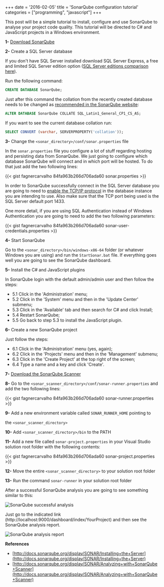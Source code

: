 +++
date = '2016-02-05'
title = 'SonarQube configuration tutorial'
categories = ["programming", "javascript"]
+++

This post will be a simple tutorial to install, configure and use SonarQube to analyse your project code quality. This tutorial will be directed to C# and JavaScript projects in a Windows environment.

**1-** [Download SonarQube](http://www.sonarqube.org/downloads/)

**2-** Create a SQL Server database

If you don't have SQL Server installed download SQL Server Express, a free and limited SQL Server edition option ([SQL Server editions comparison here](https://www.microsoft.com/en-us/server-cloud/products/sql-server-editions/overview.aspx)).

Run the following command:
```sql
CREATE DATABASE SonarQube;
```

Just after this command the collation from the recently created database needs to be changed as [recommended in the SonarQube website](http://docs.sonarqube.org/display/SONAR/Installing+the+Server#InstallingtheServer-installingDatabaseInstallingtheDatabase):

```sql
ALTER DATABASE SonarQube COLLATE SQL_Latin1_General_CP1_CS_AS;
```

If you want to see the current database collation run:

```sql
SELECT CONVERT (varchar, SERVERPROPERTY('collation'));
```

**3-** Change the ``<sonar_directory>/conf/sonar.properties`` file

In the ``sonar.properties`` file you configure a lot of stuff regarding hosting and persisting data from SonarQube. We just going to configure which database SonarQube will connect and in which port will be hosted.
To do that just add the two following lines:

{{< gist fagnercarvalho 84fa963b266d706ada60 sonar.properties >}}

In order to SonarQube successfully connect in the SQL Server database you are going to need to [enable the TCP/IP protocol](https://technet.microsoft.com/en-us/library/hh231672(v=sql.110).aspx) in the database instance you are intending to use. Also make sure that the TCP port being used is the SQL Server default port 1433.

One more detail, if you are using SQL Authentication instead of Windows Authentication you are going to need to add the two following parameters:

{{< gist fagnercarvalho 84fa963b266d706ada60 sonar-user-credentials.properties >}}

**4-** Start SonarQube

Go to the ``<sonar_directory>/bin/windows-x86-64`` folder (or whatever Windows you are using) and run the ``StartSonar.bat`` file.
If everything goes well you are going to see the SonarQube dashboard.

**5-** Install the C# and JavaScript plugins

In SonarQube login with the default admin/admin user and then follow the steps:

- 5.1 Click in the 'Administration' menu;
- 5.2 Click in the 'System' menu and then in the 'Update Center' submenu;
- 5.3 Click in the 'Available' tab and then search for C# and click Install;
- 5.4 Restart SonarQube;
- 5.5 Go back to step 5.3 to install the JavaScript plugin.

**6-** Create a new SonarQube project

Just follow the steps:

- 6.1 Click in the 'Administration' menu (yes, again);
- 6.2 Click in the 'Projects' menu and then in the 'Management' submenu;
- 6.3 Click in the 'Create Project' at the top right of the screen;
- 6.4 Type a name and a key and click 'Create'.

**7-** [Download the SonarQube Scanner](http://docs.sonarqube.org/display/SONAR/Analyzing+with+SonarQube+Scanner)

**8-** Go to the ``<sonar_scanner_directory>/conf/sonar-runner.properties`` and add the two following lines:

{{< gist fagnercarvalho 84fa963b266d706ada60 sonar-runner.properties >}}

**9-** Add a new environment variable called ``SONAR_RUNNER_HOME`` pointing to

the ``<sonar_scanner_directory>``

**10-** Add ``<sonar_scanner_directory>/bin`` to the PATH

**11-** Add a new file called ``sonar-project.properties`` in your Visual Studio solution root folder with the following contents:

{{< gist fagnercarvalho 84fa963b266d706ada60 sonar-project.properties >}}

**12-** Move the entire ``<sonar_scanner_directory>`` to your solution root folder

**13-** Run the command ``sonar-runner`` in your solution root folder

After a successful SonarQube analysis you are going to see something similar to this:

![SonarQube successful analysis](/images/sonarqube-successful-analysis.png)

Just go to the indicated link (http://localhost:9000/dashboard/index/YourProject) and then see the SonarQube analysis report.

![SonarQube analysis report](/images/sonarqube-report.png)

**References**

- [http://docs.sonarqube.org/display/SONAR/Installing+the+Server](http://docs.sonarqube.org/display/SONAR/Installing+the+Server)
- [http://docs.sonarqube.org/display/SONAR/Analyzing+with+SonarQube+Scanner](http://docs.sonarqube.org/display/SONAR/Analyzing+with+SonarQube+Scanner)
